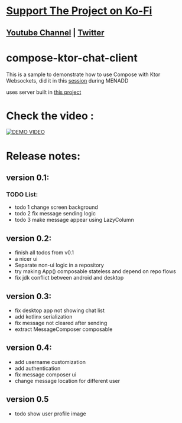 # [Support The Project on Ko-Fi](https://ko-fi.com/AhmedNMahran) 

## [Youtube Channel](https://youtube.com/AhmedNMahran) | [Twitter](https://twitter.com/AhmedNMahran)
# compose-ktor-chat-client
This is a sample to demonstrate how to use Compose with Ktor Websockets, did it in this [session](https://www.youtube.com/watch?v=QL3Jk_RZqO8) during MENADD

uses server built in [this project](https://github.com/AhmedNMahran/ktor-socket-server)

# Check the video :

[![DEMO VIDEO](https://img.youtube.com/vi/kU8vZPX_rU8/0.jpg)](https://www.youtube.com/watch?v=kU8vZPX_rU8)

# Release notes:
## version 0.1:
### TODO List:
- todo 1 change screen background
- todo 2 fix message sending logic
- todo 3 make message appear using LazyColumn


## version 0.2:
- finish all todos from v0.1
- a nicer ui
- Separate non-ui logic in a repository
- try making App() composable stateless and depend on repo flows
- fix jdk conflict between android and desktop

## version 0.3:
- fix desktop app not showing chat list
- add kotlinx serialization
- fix message not cleared after sending
- extract MessageComposer composable

## version 0.4:
- add username customization
- add authentication
- fix message composer ui
- change message location for different user

## version 0.5
- todo show user profile image
